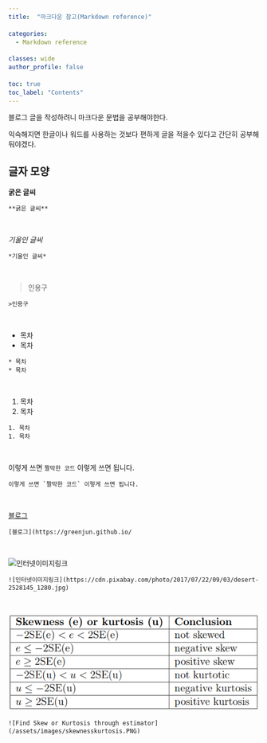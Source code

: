 ```yaml
---
title:  "마크다운 참고(Markdown reference)"

categories:
  - Markdown reference
  
classes: wide
author_profile: false

toc: true
toc_label: "Contents"
---
```


블로그 글을 작성하려니 마크다운 문법을 공부해야한다.

익숙해지면 한글이나 워드를 사용하는 것보다 편하게 글을 적을수 있다고 간단히 공부해둬야겠다.

## 글자 모양
**굵은 글씨**
```
**굵은 글씨**
```
<br/>

*기울인 글씨*
```
*기울인 글씨*
```
<br/>

>인용구
```
>인용구
```
<br/>


* 목차
* 목차
```
* 목차
* 목차
```
<br/>

1. 목차
1. 목차
```
1. 목차
1. 목차
```
<br/>

이렇게 쓰면 `짤막한 코드` 이렇게 쓰면 됩니다.
```
이렇게 쓰면 `짤막한 코드` 이렇게 쓰면 됩니다.
```
<br/>

[블로그](https://greenjun.github.io/)
```
[블로그](https://greenjun.github.io/
```
<br/>

![인터넷이미지링크](https://cdn.pixabay.com/photo/2017/07/22/09/03/desert-2528145_1280.jpg)
```
![인터넷이미지링크](https://cdn.pixabay.com/photo/2017/07/22/09/03/desert-2528145_1280.jpg)
```
<br/>

![Find Skew or Kurtosis through estimator](/assets/images/skewnesskurtosis.PNG)
```
![Find Skew or Kurtosis through estimator](/assets/images/skewnesskurtosis.PNG)

```
<br/>
